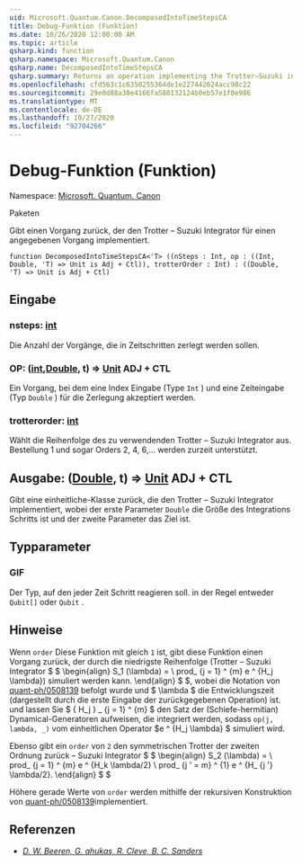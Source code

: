 ```yaml
---
uid: Microsoft.Quantum.Canon.DecomposedIntoTimeStepsCA
title: Debug-Funktion (Funktion)
ms.date: 10/26/2020 12:00:00 AM
ms.topic: article
qsharp.kind: function
qsharp.namespace: Microsoft.Quantum.Canon
qsharp.name: DecomposedIntoTimeStepsCA
qsharp.summary: Returns an operation implementing the Trotter–Suzuki integrator for a given operation.
ms.openlocfilehash: cfd563c1c6350255364de1e227442624acc98c22
ms.sourcegitcommit: 29e0d88a30e4166fa580132124b0eb57e1f0e986
ms.translationtype: MT
ms.contentlocale: de-DE
ms.lasthandoff: 10/27/2020
ms.locfileid: "92704266"
---
```

# <a name="decomposedintotimestepsca-function"></a>Debug-Funktion (Funktion)

Namespace: [Microsoft. Quantum. Canon](xref:Microsoft.Quantum.Canon)

Paketen [](https://nuget.org/packages/)


Gibt einen Vorgang zurück, der den Trotter – Suzuki Integrator für einen angegebenen Vorgang implementiert.

```qsharp
function DecomposedIntoTimeStepsCA<'T> ((nSteps : Int, op : ((Int, Double, 'T) => Unit is Adj + Ctl)), trotterOrder : Int) : ((Double, 'T) => Unit is Adj + Ctl)
```


## <a name="input"></a>Eingabe

### <a name="nsteps--int"></a>nsteps: [int](xref:microsoft.quantum.lang-ref.int)

Die Anzahl der Vorgänge, die in Zeitschritten zerlegt werden sollen.


### <a name="op--intdoublet--unit-adj--ctl"></a>OP: ([int](xref:microsoft.quantum.lang-ref.int),[Double](xref:microsoft.quantum.lang-ref.double), t) => [Unit](xref:microsoft.quantum.lang-ref.unit) ADJ + CTL

Ein Vorgang, bei dem eine Index Eingabe (Type `Int` ) und eine Zeiteingabe (Typ `Double` ) für die Zerlegung akzeptiert werden.


### <a name="trotterorder--int"></a>trotterorder: [int](xref:microsoft.quantum.lang-ref.int)

Wählt die Reihenfolge des zu verwendenden Trotter – Suzuki Integrator aus.
Bestellung 1 und sogar Orders 2, 4, 6,... werden zurzeit unterstützt.



## <a name="output--doublet--unit-adj--ctl"></a>Ausgabe: ([Double](xref:microsoft.quantum.lang-ref.double), t) => [Unit](xref:microsoft.quantum.lang-ref.unit) ADJ + CTL

Gibt eine einheitliche-Klasse zurück, die den Trotter – Suzuki Integrator implementiert, wobei der erste Parameter `Double` die Größe des Integrations Schritts ist und der zweite Parameter das Ziel ist.

## <a name="type-parameters"></a>Typparameter

### <a name="t"></a>GIF

Der Typ, auf den jeder Zeit Schritt reagieren soll. in der Regel entweder `Qubit[]` oder `Qubit` .

## <a name="remarks"></a>Hinweise

Wenn `order` Diese Funktion mit gleich `1` ist, gibt diese Funktion einen Vorgang zurück, der durch die niedrigste Reihenfolge (Trotter – Suzuki Integrator $ $ \begin{align} S_1 (\lambda) = \ prod_ {j = 1} ^ {m} e ^ {H_j \lambda}) simuliert werden kann. \end{align} $ $, wobei die Notation von [quant-ph/0508139](https://arxiv.org/abs/quant-ph/0508139) befolgt wurde und $ \lambda $ die Entwicklungszeit (dargestellt durch die erste Eingabe der zurückgegebenen Operation) ist. und lassen Sie $ \{ H_j \} _ {j = 1} ^ {m} $ den Satz der (Schiefe-hermitian) Dynamical-Generatoren aufweisen, die integriert werden, sodass `op(j, lambda, _)` vom einheitlichen Operator $e ^ {H_j \lambda} $ simuliert wird.

Ebenso gibt ein `order` von `2` den symmetrischen Trotter der zweiten Ordnung zurück – Suzuki Integrator $ $ \begin{align} S_2 (\lambda) = \ prod_ {j = 1} ^ {m} e ^ {H_k \lambda/2} \ prod_ {j ' = m} ^ {1} e ^ {H_ {j '} \lambda/2}.
\end{align} $ $

Höhere gerade Werte von `order` werden mithilfe der rekursiven Konstruktion von [quant-ph/0508139](https://arxiv.org/abs/quant-ph/0508139)implementiert.

## <a name="references"></a>Referenzen

- [*D. W. Beeren, G. ahukas, R. Cleve, B. C. Sanders*](https://arxiv.org/abs/quant-ph/0508139)